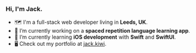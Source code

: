 ### Hi, I'm Jack.

- 🗺️ I'm a full-stack web developer living in **Leeds, UK**.
- 🔭 I’m currently working on a **spaced repetition language learning app**.
- 🌱 I’m currently learning **iOS development** with **Swift** and **SwiftUI**.
- 🖥️ Check out my portfolio at [jack.kiwi](https://jack.kiwi).
